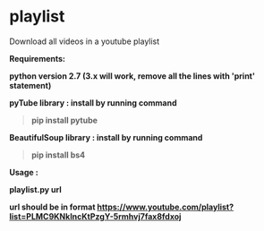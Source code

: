 # playlist
Download all videos in a youtube playlist

<b>Requirements:

python version 2.7 (3.x will work, remove all the lines with 'print' statement)

pyTube library : install by running command 
  > pip install pytube
  
BeautifulSoup library : install by running command
  > pip install bs4
  

<B>Usage :

playlist.py url

url should be in format https://www.youtube.com/playlist?list=PLMC9KNkIncKtPzgY-5rmhvj7fax8fdxoj
